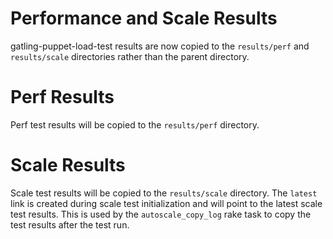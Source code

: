# Performance and Scale Results
gatling-puppet-load-test results are now copied to the `results/perf` and `results/scale` directories rather than the parent directory.

# Perf Results
Perf test results will be copied to the `results/perf` directory.

# Scale Results
Scale test results will be copied to the `results/scale` directory.
The `latest` link is created during scale test initialization and will point to the latest scale test results.
This is used by the `autoscale_copy_log` rake task to copy the test results after the test run.
